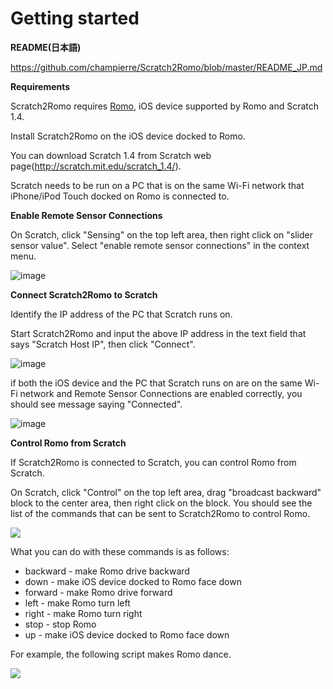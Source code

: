 # Getting started

**README(日本語)**

https://github.com/champierre/Scratch2Romo/blob/master/README_JP.md

**Requirements**

Scratch2Romo requires [Romo](http://romotive.com), iOS device supported by Romo&nbsp;and Scratch 1.4.

Install Scratch2Romo on the iOS device docked to Romo.

You can download Scratch 1.4 from Scratch web page(http://scratch.mit.edu/scratch_1.4/).

Scratch needs to be run on a PC that is on the same Wi-Fi network that iPhone/iPod Touch docked on Romo is connected to.

**Enable Remote Sensor Connections**

On Scratch, click "Sensing" on the top left area, then right click on "slider sensor value". Select "enable remote sensor connections" in the context menu.

![image](https://33.media.tumblr.com/7a4ea7ccad22160ce403f33a041acba4/tumblr_inline_nihciiwMdO1t9vwh5.png)

**Connect Scratch2Romo to Scratch**

Identify the IP address of the PC that Scratch runs on.

Start Scratch2Romo and input the above IP address in the text field that says "Scratch Host IP", then click "Connect".

![image](https://33.media.tumblr.com/8a9f3e27767f38c8ea3f48f46b1ed596/tumblr_inline_nihda6CtBo1t9vwh5.png)

if both the iOS device and the PC that Scratch runs on are on the same Wi-Fi network and Remote Sensor Connections are enabled correctly, you should see message saying "Connected".

![image](https://38.media.tumblr.com/8e3c9759b5abab4f01fe8ed867f98b33/tumblr_inline_nihdkhDZYH1t9vwh5.png)

**Control Romo from Scratch**

If Scratch2Romo is connected to Scratch, you can control Romo from Scratch.

On Scratch, click "Control" on the top left area, drag "broadcast backward" block to the center area,&nbsp;then right click on the block. You should see the list of the commands that can be sent to Scratch2Romo to control Romo.

![](https://33.media.tumblr.com/c5369a6ed2009e38cab1430eea34e5f0/tumblr_inline_niheafuwBZ1t9vwh5.png)

What you can do with these commands is as follows:

*   backward - make Romo drive backward
*   down - make iOS device docked to Romo face down
*   forward - make Romo drive forward
*   left - make Romo turn left
*   right - make Romo turn right
*   stop - stop Romo
*   up -&nbsp;make iOS device docked to Romo face down

For example, the following script makes Romo dance.

![](https://33.media.tumblr.com/f7f6184edbce1b40d090c8d271df3b0e/tumblr_inline_niheikMgfQ1t9vwh5.png)
